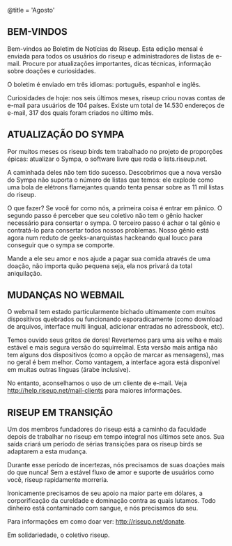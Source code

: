 @title = 'Agosto'

## BEM-VINDOS

Bem-vindos ao Boletim de Notícias do Riseup. Esta edição mensal é
enviada para todos os usuários do riseup e administradores de listas de
e-mail. Procure por atualizações importantes, dicas técnicas, informação
sobre doações e curiosidades.

O boletim é enviado em três idiomas: português, espanhol e inglês.

Curiosidades de hoje: nos seis últimos meses, riseup criou novas contas
de e-mail para usuários de 104 países. Existe um total de 14.530
endereços de e-mail, 317 dos quais foram criados no último mês.

## ATUALIZAÇÃO DO SYMPA

Por muitos meses os riseup birds tem trabalhado no projeto de proporções
épicas: atualizar o Sympa, o software livre que roda o lists.riseup.net.

A caminhada deles não tem tido sucesso. Descobrimos que a nova versão do
Sympa não suporta o número de listas que temos: ele explode como uma
bola de elétrons flamejantes quando tenta pensar sobre as 11 mil listas
do riseup.

O que fazer? Se você for como nós, a primeira coisa é entrar em pânico.
O segundo passo é perceber que seu coletivo não tem o gênio hacker
necessário para consertar o sympa. O terceiro passo é achar o tal gênio
e contratá-lo para consertar todos nossos problemas. Nosso gênio está
agora num reduto de geeks-anarquistas hackeando qual louco para
conseguir que o sympa se comporte.

Mande a ele seu amor e nos ajude a pagar sua comida através de uma
doação, não importa quão pequena seja, ela nos privará da total aniquilação.

## MUDANÇAS NO WEBMAIL

O webmail tem estado particularmente bichado ultimamente com muitos
dispositivos quebrados ou funcionando esporadicamente (como download de
arquivos, interface multi lingual, adicionar entradas no adressbook, etc).

Temos ouvido seus gritos de dores! Revertemos para uma ais velha e mais
estável e mais segura versão do squirrelmal. Esta versão mais antiga não
tem alguns dos dispositivos (como a opção de marcar as mensagens), mas
no geral é bem melhor. Como vantagem, a interface agora está disponível
em muitas outras línguas (árabe inclusive).

No entanto, aconselhamos o uso de um cliente de e-mail. Veja
http://help.riseup.net/mail-clients para maiores informações.

## RISEUP EM TRANSIÇÃO

Um dos membros fundadores do riseup está a caminho da faculdade depois
de trabalhar no riseup em tempo integral nos últimos sete anos. Sua
saída criará um período de sérias transições para os riseup birds se
adaptarem a esta mudança.

Durante esse período de incertezas, nós precisamos de suas doações mais
do que nunca! Sem a estável fluxo de amor e suporte de usuários como
você, riseup rapidamente morreria.

Ironicamente precisamos de seu apoio na maior parte em dólares, a
corporificação da cureldade e dominação contra as quais lutamos. Todo
dinheiro está contaminado com sangue, e nós precisamos do seu.

Para informações em como doar ver: http://riseup.net/donate.

Em solidariedade,
o coletivo riseup.
